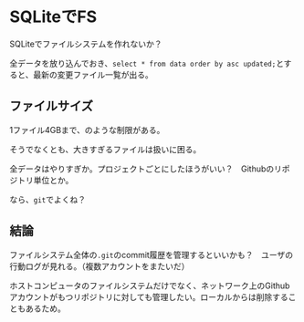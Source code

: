 # SQLiteでFS

SQLiteでファイルシステムを作れないか？

全データを放り込んでおき、`select * from data order by asc updated;`とすると、最新の変更ファイル一覧が出る。

## ファイルサイズ

1ファイル4GBまで、のような制限がある。

そうでなくとも、大きすぎるファイルは扱いに困る。

全データはやりすぎか。プロジェクトごとにしたほうがいい？　Githubのリポジトリ単位とか。

なら、`git`でよくね？

## 結論

ファイルシステム全体の`.git`のcommit履歴を管理するといいかも？　ユーザの行動ログが見れる。（複数アカウントをまたいだ）

ホストコンピュータのファイルシステムだけでなく、ネットワーク上のGithubアカウントがもつリポジトリに対しても管理したい。ローカルからは削除することもあるため。

